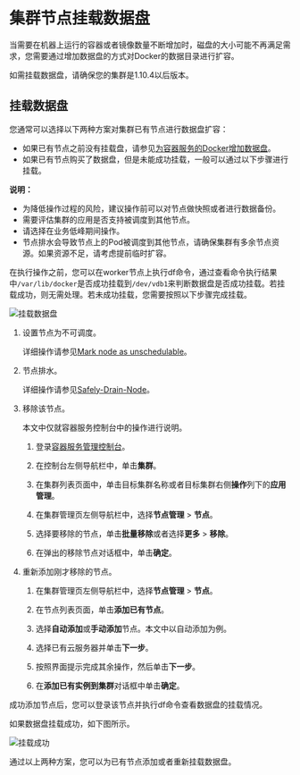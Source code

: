 # 集群节点挂载数据盘

当需要在机器上运行的容器或者镜像数量不断增加时，磁盘的大小可能不再满足需求，您需要通过增加数据盘的方式对Docker的数据目录进行扩容。

如需挂载数据盘，请确保您的集群是1.10.4以后版本。

## 挂载数据盘

您通常可以选择以下两种方案对集群已有节点进行数据盘扩容：

-   如果已有节点之前没有挂载盘，请参见[为容器服务的Docker增加数据盘](/cn.zh-CN/Kubernetes集群用户指南/节点管理/节点/为容器服务的Docker增加数据盘.md)。
-   如果已有节点购买了数据盘，但是未能成功挂载，一般可以通过以下步骤进行挂载。

**说明：**

-   为降低操作过程的风险，建议操作前可以对节点做快照或者进行数据备份。
-   需要评估集群的应用是否支持被调度到其他节点。
-   请选择在业务低峰期间操作。
-   节点排水会导致节点上的Pod被调度到其他节点，请确保集群有多余节点资源。如果资源不足，请考虑提前临时扩容。

在执行操作之前，您可以在worker节点上执行df命令，通过查看命令执行结果中`/var/lib/docker`是否成功挂载到`/dev/vdb1`来判断数据盘是否成功挂载。若挂载成功，则无需处理。若未成功挂载，您需要按照以下步骤完成挂载。

![挂载数据盘](https://static-aliyun-doc.oss-accelerate.aliyuncs.com/assets/img/zh-CN/3675659951/p38111.png)

1.  设置节点为不可调度。

    详细操作请参见[Mark node as unschedulable](https://kubernetes.io/docs/reference/generated/kubectl/kubectl-commands?spm=a2c4e.11153940.blogcont686229.11.474d61a9QLqauh#cordon)。

2.  节点排水。

    详细操作请参见[Safely-Drain-Node](https://kubernetes.io/docs/tasks/administer-cluster/safely-drain-node/)。

3.  移除该节点。

    本文中仅就容器服务控制台中的操作进行说明。

    1.  登录[容器服务管理控制台](https://cs.console.aliyun.com)。

    2.  在控制台左侧导航栏中，单击**集群**。

    3.  在集群列表页面中，单击目标集群名称或者目标集群右侧**操作**列下的**应用管理**。

    4.  在集群管理页左侧导航栏中，选择**节点管理** \> **节点**。

    5.  选择要移除的节点，单击**批量移除**或者选择**更多** \> **移除**。

    6.  在弹出的移除节点对话框中，单击**确定**。

4.  重新添加刚才移除的节点。

    1.  在集群管理页左侧导航栏中，选择**节点管理** \> **节点**。

    2.  在节点列表页面，单击**添加已有节点**。

    3.  选择**自动添加**或**手动添加**节点。本文中以自动添加为例。

    4.  选择已有云服务器并单击**下一步**。

    5.  按照界面提示完成其余操作，然后单击**下一步**。

    6.  在**添加已有实例到集群**对话框中单击**确定**。


成功添加节点后，您可以登录该节点并执行df命令查看数据盘的挂载情况。

如果数据盘挂载成功，如下图所示。

![挂载成功](https://static-aliyun-doc.oss-accelerate.aliyuncs.com/assets/img/zh-CN/3675659951/p38111.png)

通过以上两种方案，您可以为已有节点添加或者重新挂载数据盘。

